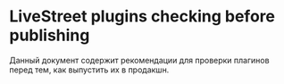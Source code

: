 LiveStreet plugins checking before publishing
=============================================

Данный документ содержит рекомендации для проверки плагинов перед тем, как выпустить их в продакшн.

